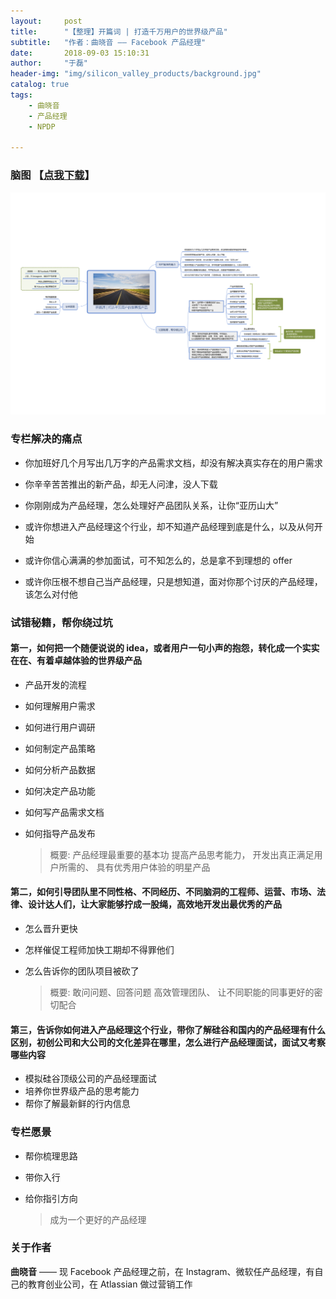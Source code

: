 ```yaml
---
layout:     post
title:      "【整理】开篇词 | 打造千万用户的世界级产品"
subtitle:   "作者：曲晓音 —— Facebook 产品经理"
date:       2018-09-03 15:10:31
author:     "于磊"
header-img: "img/silicon_valley_products/background.jpg"
catalog: true
tags:
    - 曲晓音
    - 产品经理
    - NPDP

---
```




### 脑图 【[点我下载](https://github.com/yuleizhuai/resources/blob/master/management/NPDP/Silicon_valley_products/the_opening_words.pdf)】

![silicon_valley_products](/img/silicon_valley_products/the_opening_words.jpg)







### 专栏解决的痛点

- 你加班好几个月写出几万字的产品需求文档，却没有解决真实存在的用户需求

- 你辛辛苦苦推出的新产品，却无人问津，没人下载

- 你刚刚成为产品经理，怎么处理好产品团队关系，让你“亚历山大”

- 或许你想进入产品经理这个行业，却不知道产品经理到底是什么，以及从何开始

- 或许你信心满满的参加面试，可不知怎么的，总是拿不到理想的 offer

- 或许你压根不想自己当产品经理，只是想知道，面对你那个讨厌的产品经理，该怎么对付他

### 试错秘籍，帮你绕过坑

#### 第一，如何把一个随便说说的 idea，或者用户一句小声的抱怨，转化成一个实实在在、有着卓越体验的世界级产品

- 产品开发的流程

- 如何理解用户需求

- 如何进行用户调研

- 如何制定产品策略

- 如何分析产品数据

- 如何决定产品功能

- 如何写产品需求文档

- 如何指导产品发布

  > 概要: 产品经理最重要的基本功
  > 提高产品思考能力，
  > 开发出真正满足用户所需的、
  > 具有优秀用户体验的明星产品

#### 第二，如何引导团队里不同性格、不同经历、不同脑洞的工程师、运营、市场、法律、设计达人们，让大家能够拧成一股绳，高效地开发出最优秀的产品

- 怎么晋升更快

- 怎样催促工程师加快工期却不得罪他们

- 怎么告诉你的团队项目被砍了

  > 概要: 敢问问题、回答问题
  > 高效管理团队、
  > 让不同职能的同事更好的密切配合

#### 第三，告诉你如何进入产品经理这个行业，带你了解硅谷和国内的产品经理有什么区别，初创公司和大公司的文化差异在哪里，怎么进行产品经理面试，面试又考察哪些内容

- 模拟硅谷顶级公司的产品经理面试
- 培养你世界级产品的思考能力
- 帮你了解最新鲜的行内信息



### 专栏愿景

- 帮你梳理思路

- 带你入行

- 给你指引方向

  > 成为一个更好的产品经理



### 关于作者

**曲晓音** —— 现 Facebook 产品经理之前，在 Instagram、微软任产品经理，有自己的教育创业公司，在 Atlassian 做过营销工作





